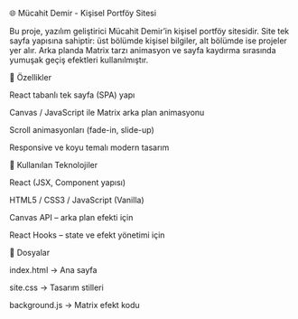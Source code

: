 🌐 Mücahit Demir - Kişisel Portföy Sitesi

Bu proje, yazılım geliştirici Mücahit Demir’in kişisel portföy sitesidir.
Site tek sayfa yapısına sahiptir: üst bölümde kişisel bilgiler, alt bölümde ise projeler yer alır.
Arka planda Matrix tarzı animasyon ve sayfa kaydırma sırasında yumuşak geçiş efektleri kullanılmıştır.

🚀 Özellikler

React tabanlı tek sayfa (SPA) yapı

Canvas / JavaScript ile Matrix arka plan animasyonu

Scroll animasyonları (fade-in, slide-up)

Responsive ve koyu temalı modern tasarım

🧠 Kullanılan Teknolojiler

React (JSX, Component yapısı)

HTML5 / CSS3 / JavaScript (Vanilla)

Canvas API – arka plan efekti için

React Hooks – state ve efekt yönetimi için

📁 Dosyalar

index.html → Ana sayfa

site.css → Tasarım stilleri

background.js → Matrix efekt kodu
